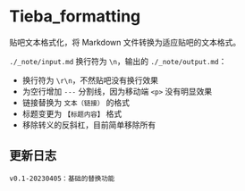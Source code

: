 # Tieba_formatting

贴吧文本格式化，将 Markdown 文件转换为适应贴吧的文本格式。

`./_note/input.md` 换行符为 `\n`，输出的 `./_note/output.md`：

+ 换行符为 `\r\n`，不然贴吧没有换行效果
+ 为空行增加 `---` 分割线，因为移动端 `<p>` 没有明显效果
+ 链接替换为 `文本（链接）` 的格式
+ 标题变更为 `【标题内容】` 格式
+ 移除转义的反斜杠，目前简单移除所有

## 更新日志

```
v0.1-20230405：基础的替换功能
```